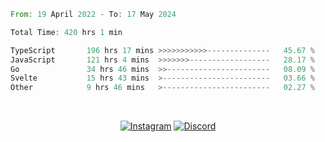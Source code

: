 <!--START_SECTION:waka-->

```rust
From: 19 April 2022 - To: 17 May 2024

Total Time: 420 hrs 1 min

TypeScript       196 hrs 17 mins >>>>>>>>>>>--------------   45.67 %
JavaScript       121 hrs 4 mins  >>>>>>>------------------   28.17 %
Go               34 hrs 46 mins  >>-----------------------   08.09 %
Svelte           15 hrs 43 mins  >------------------------   03.66 %
Other            9 hrs 46 mins   >------------------------   02.27 %
```

<!--END_SECTION:waka-->


<!-- &nbsp;<div align="center">
  [![Spotify](https://supakorn-spotify.vercel.app/api/spotify?background_color=0d1117&border_color=ffffff)](https://open.spotify.com/user/314ljfgc3h2e3vrqtbm3tq35t5zq?si=f93b8de147494e3a)  
</div>
-->

&nbsp;<div align="center">
  [![Instagram](https://img.shields.io/badge/Instagram-E4405F?style=for-the-badge&logo=instagram&logoColor=white)](https://www.instagram.com/supakornigm/)
  [![Discord](https://img.shields.io/badge/Discord-7289DA?style=for-the-badge&logo=discord&logoColor=white)](https://discord.com/users/977487166609457172)
</div>


